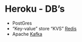 # Heroku - DB’s

- PostGres
- “Key-value” store “KVS” [Redis](./redis.md)
- Apache [Kafka]('./kafka/overview.md')
